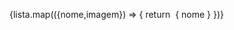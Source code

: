 {lista.map(({nome,imagem}) => {
return <View key={nome} style={styler.item}>
    <Image source={imagem} style={styler.imagem}/>
    <Texto style={styler.nome}>{ nome }</Texto>
    </View>
})}